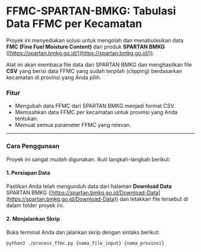 # FFMC-SPARTAN-BMKG: Tabulasi Data FFMC per Kecamatan

Proyek ini menyediakan solusi untuk mengolah dan menabulasikan data **FMC (Fine Fuel Moisture Content)** dari produk **SPARTAN BMKG** ([https://spartan.bmkg.go.id/](https://spartan.bmkg.go.id/)).

Alat ini akan membaca file data dari SPARTAN BMKG dan menghasilkan file **CSV** yang berisi data FFMC yang sudah terpilah (clipping) berdasarkan kecamatan di provinsi yang Anda pilih.

### Fitur

* Mengubah data FFMC dari SPARTAN BMKG menjadi format CSV.
* Memisahkan data FFMC per kecamatan untuk provinsi yang Anda tentukan.
* Memuat semua parameter FFMC yang relevan.

---

### Cara Penggunaan

Proyek ini sangat mudah digunakan. Ikuti langkah-langkah berikut:

#### 1. Persiapan Data

Pastikan Anda telah mengunduh data dari halaman **Download Data** SPARTAN BMKG ([https://spartan.bmkg.go.id/Download-Data](https://spartan.bmkg.go.id/Download-Data)) dan letakkan file tersebut di dalam folder proyek ini.

#### 2. Menjalankan Skrip

Buka terminal Anda dan jalankan skrip dengan sintaks berikut:

```bash
python3 ./process_ffmc.py {nama_file_input} {nama_provinsi}
